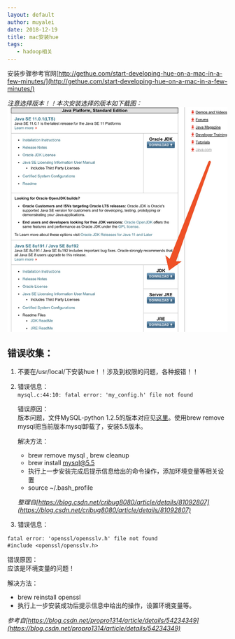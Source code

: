```yaml
---
layout: default
author: muyalei
date: 2018-12-19
title: mac安装hue
tags:
   - hadoop相关
---
```


 
安装步骤参考官网[http://gethue.com/start-developing-hue-on-a-mac-in-a-few-minutes/](http://gethue.com/start-developing-hue-on-a-mac-in-a-few-minutes/)

*注意选择版本！！本次安装选择的版本如下截图：*
![2018-12-19-mac安装hue_图片.png](https://github.com/muyalei/muyalei.github.io/blob/gh-pages/img/2018-12-19-mac%E5%AE%89%E8%A3%85hue_%E5%9B%BE%E7%89%87.png)


## 错误收集：

1. 不要在/usr/local/下安装hue！！涉及到权限的问题，各种报错！！

2. 错误信息：<br/>
  `mysql.c:44:10: fatal error: 'my_config.h' file not found`

   错误原因：<br/>
   版本问题，文件MySQL-python 1.2.5的版本对应见[这里](https://pypi.org/project/MySQL-python/1.2.5/)。使用brew remove mysql把当前版本mysql卸载了，安装5.5版本。

   解决方法：<br/>
   * brew remove mysql , brew cleanup
   * brew install mysql@5.5
   * 执行上一步安装完成后提示信息给出的命令操作，添加环境变量等相关设置
   * source ~/.bash_profile

   *整理自[https://blog.csdn.net/cribug8080/article/details/81092807](https://blog.csdn.net/cribug8080/article/details/81092807)*

3. 错误信息：<br/>
  ```
  fatal error: 'openssl/opensslv.h' file not found
  #include <openssl/opensslv.h>
  ```
  
   错误原因：<br/>
   应该是环境变量的问题！

   解决方法：<br/>
   * brew reinstall openssl
   * 执行上一步安装成功后提示信息中给出的操作，设置环境变量等。

   *参考自[https://blog.csdn.net/propro1314/article/details/54234349](https://blog.csdn.net/propro1314/article/details/54234349)*
